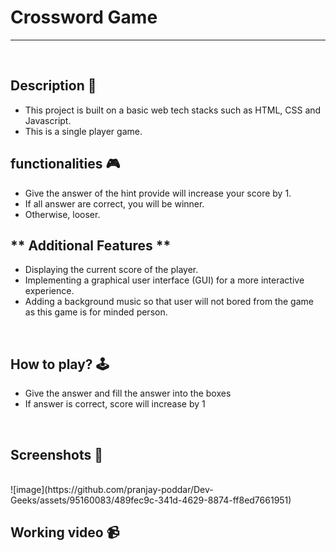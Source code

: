 # **Crossword Game** 

---

<br>

## **Description 📃** 
- This project is built on a basic web tech stacks such as HTML, CSS and Javascript.
- This is a single player game.

## **functionalities 🎮** 
- Give the answer of the hint provide will increase your score by 1.
- If all answer are correct, you will be winner.
- Otherwise, looser.

## ** Additional Features **
- Displaying the current score of the player.
- Implementing a graphical user interface (GUI) for a more interactive experience.
- Adding a background music so that user will not bored from the game as this game is for minded person.

<br>

## **How to play? 🕹️**
- Give the answer and fill the answer into the boxes
- If answer is correct, score will increase by 1

<br>

## **Screenshots 📸**

<br>
![image](https://github.com/pranjay-poddar/Dev-Geeks/assets/95160083/489fec9c-341d-4629-8874-ff8ed7661951)

<br>

## **Working video 📹**
<!-- add your working video over here -->


